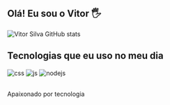 ## Olá! Eu sou o Vitor 🖐️


![Vitor Silva GitHub stats](https://github-readme-stats.vercel.app/api?username=vitorsilvafire&show_icons=true&theme=dracula&count_private=true)
## Tecnologias que eu uso no meu dia

<div style="display: inline_block">

  <img align="center" alt="css" src="https://img.shields.io/badge/CSS3-1572B6?style=for-the-badge&logo=css3&logoColor=white" />
  <img align="center" alt="js" src="https://img.shields.io/badge/JavaScript-F7DF1E?style=for-the-badge&logo=javascript&logoColor=black" />
  <img align="center" alt="nodejs" src="https://img.shields.io/badge/Node.js-43853D?style=for-the-badge&logo=node.js&logoColor=white" />
</div><br/>

Apaixonado por tecnologia


